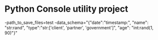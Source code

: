 # Python Console utility project


-path_to_save_files=test -data_schema="{\"date\":\"timestamp:\", \"name\": \"str:rand\", \"type\":\"str:['client', 'partner', 'government']\", \"age\": \"int:rand(1, 90)\"}"
